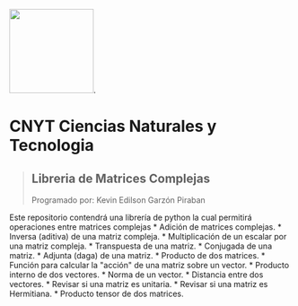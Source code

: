 <img src="https://upload.wikimedia.org/wikipedia/commons/2/2f/Escuela_Colombiana_de_Ingenier%C3%ADa_2.jpg" width="150">.

# CNYT Ciencias Naturales y Tecnologia
> ## Libreria de Matrices Complejas
>Programado por: Kevin Edilson Garzón Piraban

Este repositorio contendrá una librería de python la cual permitirá operaciones entre matrices complejas
    * Adición de matrices complejas.
    * Inversa (aditiva) de una matriz compleja.
    * Multiplicación de un escalar por una matriz compleja.
    * Transpuesta de una matriz.
    * Conjugada de una matriz.
    * Adjunta (daga) de una matriz.
    * Producto de dos matrices.
    * Función para calcular la "acción" de una matriz sobre un vector.
    * Producto interno de dos vectores.
    * Norma de un vector.
    * Distancia entre dos vectores.
    * Revisar si una matriz es unitaria.
    * Revisar si una matriz es Hermitiana.
    * Producto tensor de dos matrices.
